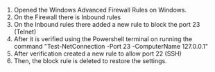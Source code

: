 1. Opened the Windows Advanced Firewall Rules on Windows.
2. On the Firewall there is Inbound rules
3. On the Inbound rules there added a new rule to block the port 23 (Telnet)
4. After it is verified using the Powershell terminal on running the command "Test-NetConnection -Port 23 -ComputerName 127.0.0.1"
5. After verification created a new rule to allow port 22 (SSH)
6. Then, the block rule is deleted to restore the settings.

